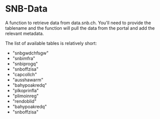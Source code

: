 # SNB-Data

A function to retrieve data from data.snb.ch. You'll need to provide the tablename and the function will pull the data from the portal and add the relevant metadata.

The list of available tables is relatively short:

- "snbgwdchfsgw"
- "snbimfra"
- "snbiprogq"
- "snboffzisa"
- "capcollch"
- "ausshawarm"
- "bahypoakredq"
- "plkoprinfla"
- "plimoinreg"
- "rendoblid"
- "bahypoakredq"
- "snboffzisa"